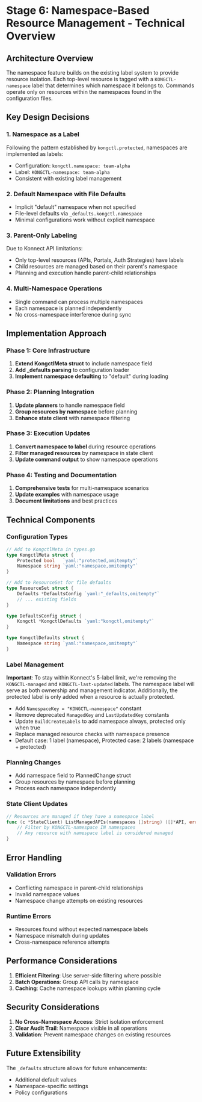 # Stage 6: Namespace-Based Resource Management - Technical Overview

## Architecture Overview

The namespace feature builds on the existing label system to provide resource 
isolation. Each top-level resource is tagged with a `KONGCTL-namespace` label 
that determines which namespace it belongs to. Commands operate only on 
resources within the namespaces found in the configuration files.

## Key Design Decisions

### 1. Namespace as a Label

Following the pattern established by `kongctl.protected`, namespaces are 
implemented as labels:
- Configuration: `kongctl.namespace: team-alpha`
- Label: `KONGCTL-namespace: team-alpha`
- Consistent with existing label management

### 2. Default Namespace with File Defaults

- Implicit "default" namespace when not specified
- File-level defaults via `_defaults.kongctl.namespace`
- Minimal configurations work without explicit namespace

### 3. Parent-Only Labeling

Due to Konnect API limitations:
- Only top-level resources (APIs, Portals, Auth Strategies) have labels
- Child resources are managed based on their parent's namespace
- Planning and execution handle parent-child relationships

### 4. Multi-Namespace Operations

- Single command can process multiple namespaces
- Each namespace is planned independently
- No cross-namespace interference during sync

## Implementation Approach

### Phase 1: Core Infrastructure

1. **Extend KongctlMeta struct** to include namespace field
2. **Add _defaults parsing** to configuration loader
3. **Implement namespace defaulting** to "default" during loading

### Phase 2: Planning Integration

1. **Update planners** to handle namespace field
2. **Group resources by namespace** before planning
3. **Enhance state client** with namespace filtering

### Phase 3: Execution Updates

1. **Convert namespace to label** during resource operations
2. **Filter managed resources** by namespace in state client
3. **Update command output** to show namespace operations

### Phase 4: Testing and Documentation

1. **Comprehensive tests** for multi-namespace scenarios
2. **Update examples** with namespace usage
3. **Document limitations** and best practices

## Technical Components

### Configuration Types

```go
// Add to KongctlMeta in types.go
type KongctlMeta struct {
    Protected bool   `yaml:"protected,omitempty"`
    Namespace string `yaml:"namespace,omitempty"`
}

// Add to ResourceSet for file defaults
type ResourceSet struct {
    Defaults *DefaultsConfig `yaml:"_defaults,omitempty"`
    // ... existing fields
}

type DefaultsConfig struct {
    Kongctl *KongctlDefaults `yaml:"kongctl,omitempty"`
}

type KongctlDefaults struct {
    Namespace string `yaml:"namespace,omitempty"`
}
```

### Label Management

**Important**: To stay within Konnect's 5-label limit, we're removing the 
`KONGCTL-managed` and `KONGCTL-last-updated` labels. The namespace label will 
serve as both ownership and management indicator. Additionally, the protected 
label is only added when a resource is actually protected.

- Add `NamespaceKey = "KONGCTL-namespace"` constant
- Remove deprecated `ManagedKey` and `LastUpdatedKey` constants
- Update `BuildCreateLabels` to add namespace always, protected only when true
- Replace managed resource checks with namespace presence
- Default case: 1 label (namespace), Protected case: 2 labels (namespace + protected)

### Planning Changes

- Add namespace field to PlannedChange struct
- Group resources by namespace before planning
- Process each namespace independently

### State Client Updates

```go
// Resources are managed if they have a namespace label
func (c *StateClient) ListManagedAPIs(namespaces []string) ([]*API, error) {
    // Filter by KONGCTL-namespace IN namespaces
    // Any resource with namespace label is considered managed
}
```

## Error Handling

### Validation Errors
- Conflicting namespace in parent-child relationships
- Invalid namespace values
- Namespace change attempts on existing resources

### Runtime Errors
- Resources found without expected namespace labels
- Namespace mismatch during updates
- Cross-namespace reference attempts

## Performance Considerations

1. **Efficient Filtering**: Use server-side filtering where possible
2. **Batch Operations**: Group API calls by namespace
3. **Caching**: Cache namespace lookups within planning cycle

## Security Considerations

1. **No Cross-Namespace Access**: Strict isolation enforcement
2. **Clear Audit Trail**: Namespace visible in all operations
3. **Validation**: Prevent namespace changes on existing resources

## Future Extensibility

The `_defaults` structure allows for future enhancements:
- Additional default values
- Namespace-specific settings
- Policy configurations